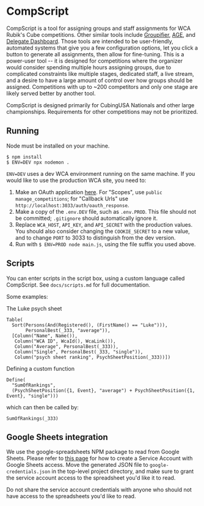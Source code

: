 # CompScript

CompScript is a tool for assigning groups and staff assignments for WCA Rubik's Cube competitions. Other similar tools include [Groupifier](https://github.com/jonatanklosko/groupifier), [AGE](https://github.com/Goosly/AGE), and [Delegate Dashboard](https://github.com/coder13/delegateDashboard). Those tools are intended to be user-friendly, automated systems that give you a few configuration options, let you click a button to generate all assignments, then allow for fine-tuning. This is a power-user tool -- it is designed for competitions where the organizer would consider spending multiple hours assigning groups, due to complicated constraints like multiple stages, dedicated staff, a live stream, and a desire to have a large amount of control over how groups should be assigned. Competitions with up to ~200 competitors and only one stage are likely served better by another tool.

CompScript is designed primarily for CubingUSA Nationals and other large championships. Requirements for other competitions may not be prioritized.

## Running

Node must be installed on your machine.

```
$ npm install
$ ENV=DEV npx nodemon .
```

`ENV=DEV` uses a dev WCA environment running on the same machine. If you would like to use the production WCA site, you need to:

1. Make an OAuth application [here](https://www.worldcubeassociation.org/oauth/applications). For "Scopes", use `public manage_competitions`; for "Callback Urls" use `http://localhost:3033/auth/oauth_response`.
2. Make a copy of the `.env.DEV` file, such as `.env.PROD`. This file should not be committed; `.gitignore` should automatically ignore it.
3. Replace `WCA_HOST`, `API_KEY`, and `API_SECRET` with the production values. You should also consider changing the `COOKIE_SECRET` to a new value, and to change `PORT` to 3033 to distinguish from the dev version.
4. Run with `$ ENV=PROD node main.js`, using the file suffix you used above.

## Scripts

You can enter scripts in the script box, using a custom language called CompScript. See `docs/scripts.md` for full documentation.

Some examples:

The Luke psych sheet
```
Table(
  Sort(Persons(And(Registered(), (FirstName() == "Luke"))),
       PersonalBest(_333, "average")),
  [Column("Name", Name()),
   Column("WCA ID", WcaId(), WcaLink()),
   Column("Average", PersonalBest(_333)),
   Column("Single", PersonalBest(_333, "single")),
   Column("psych sheet ranking", PsychSheetPosition(_333))])
```

Defining a custom function
```
Define(
  "SumOfRankings",
  (PsychSheetPosition({1, Event}, "average") + PsychSheetPosition({1, Event}, "single")))
```
which can then be called by:
```
SumOfRankings(_333)
```

## Google Sheets integration

We use the google-spreadsheets NPM package to read from Google Sheets. Please refer to [this page](https://theoephraim.github.io/node-google-spreadsheet/#/guides/authentication) for how to create a Service Account with Google Sheets access. Move the generated JSON file to `google-credentials.json` in the top-level project directory, and make sure to grant the service account access to the spreadsheet you'd like it to read.

Do not share the service account credentials with anyone who should not have access to the spreadsheets you'd like to read.
